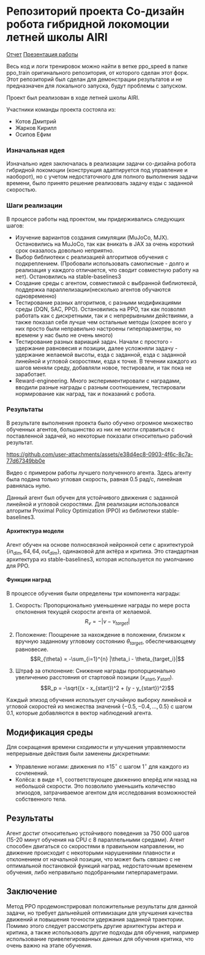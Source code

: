 # Репозиторий проекта Со-дизайн робота гибридной локомоции летней школы AIRI

[Отчет](https://docs.google.com/document/d/1tdW2XGwlyqLLGHqRc42NOWkJK84U0Exm723ULfpPi38/edit?usp=sharing)
[Презентация работы](https://docs.google.com/presentation/d/1jtNIakRO1FqaYClxj6sjHEq2X0mII-rKI4AufXIBggU/edit?usp=sharing)

Весь код и логи тренировок можно найти в ветке ppo_speed в папке ppo_train оригинального репозитория, от которого сделан этот форк. Этот репозиторий был сделан для демонстрации результатов и не предназначен для локального запуска, будут проблемы с запуском. 

Проект был реализован в ходе летней школы AIRI. 

Участники команды проекта состояла из:
- Котов Дмитрий
- Жарков Кирилл
- Осипов Ефим

### Изначальная идея
Изначально идея заключалась в реализации задачи со-дизайна робота гибридной локомоции (конструкция адаптируется под управление и наоборот), но с учетом недостаточного для полного выполнения задачи времени, было принято решение реализовать задачу езды с заданной скоростью.


### Шаги реализации
В процессе работы над проектом, мы придерживались следующих шагов:
- Изучение вариантов создания симуляции (MuJoCo, MJX). Остановились на MuJoCo, так как вникать в JAX за очень короткий срок оказалось довольно неприятно.
- Выбор библиотеки с реализацией алгоритмов обучения с подкреплением. (Пробовали использовать самописные - долго и реализация у каждого отличается, что сводит совместную работу на нет). Остановились на stable-baselines3
- Создание среды с агентом, совместимой с выбранной библиотекой, поддержка параллелизации(несколько агентов обучаются одновременно)
- Тестирование разных алгоритмов, с разными модификациями среды (DQN, SAC, PPO). Остановились на PPO, так как позволял работать как с дискретными, так и с непрерывными действиями, а также показал себя лучше чем остальные методы (скорее всего у них просто были неправильно настроены гиперпараметры, но времени у нас было не очень много)
- Тестирование разных вариаций задач. Начали с простого - удержание равновесия и позиции, далее усложняли задачу - удержание желаемой высоты, езда с заданной, езда с заданной линейной и угловой скоростями, езда к точке. В течении каждого из шагов меняли среду, добавляли новое, тестировали, и так пока не заработает.
- Reward-engineering. Много экспериментировали с наградами, вводили разные награды с разным соотношением, тестировали нормирование как наград, так и показаний с робота.


### Результаты
В результате выполнения проекта было обучено огромное множество обученных агентов, большинство из них не могли справиться с поставленной задачей, но некоторые показали относительно рабочий результат. 

https://github.com/user-attachments/assets/e38d4ec8-0903-4f6c-8c7a-77d67349bb0e

Видео с примером работы лучшего полученного агента. Здесь агенту была подана только угловая скорость, равная 0.5 рад/с, линейная равнялась нулю.

Данный агент был обучен для устойчивого движения с заданной линейной и угловой скоростями. Для реализации использовался алгоритм Proximal Policy Optimization (PPO) из библиотеки stable-baselines3.

#### Архитектура модели

Агент обучен на основе полносвязной нейронной сети с архитектурой $\{in_{dim}, 64, 64, out_{dim}\}$, одинаковой для актёра и критика. Это стандартная архитектура из stable-baselines3, которая используется по умолчанию для PPO.
#### Функции наград

В процессе обучения были определены три компонента награды:
1. Скорость: Пропорционально уменьшение награды по мере роста отклонения текущей скорости агента от желаемой.
   $$R_v = -|v - v_{target}|$$

2. Положение: Поощрение за нахождение в положении, близком к вручную заданному угловому состоянию $\theta_{target}$, обеспечивающему равновесие.
   $$R_{\theta} = -\sum_{i=1}^{n} |\theta_i - \theta_{target_i}|$$

3. Штраф за отклонение: Снижение награды пропорционально увеличению расстояния от стартовой позиции $(x_{start}, y_{start})$.
    $$R_p = -\sqrt{(x - x_{start})^2 + (y - y_{start})^2}$$

Каждый эпизод обучения использует случайную выборку линейной и угловой скоростей из множества значений $\{-0.5, -0.4, ..., 0.5\}$ с шагом 0.1, которые добавляются в вектор наблюдений агента.

## Модификация среды

Для сокращения времени сходимости и улучшения управляемости непрерывные действия были заменены дискретными:
- Управление ногами: движения по $\pm15^{\circ}$ с шагом $1^{\circ}$ для каждого из сочленений.
- Колёса: в виде $\pm1$, соответствующее движению вперёд или назад на небольшой скорости.
Это позволило уменьшить количество эпизодов, затрачиваемое агентом для исследования возможностей собственного тела.

## Результаты

Агент достиг относительно устойчивого поведения за 750 000 шагов (15-20 минут обучения на CPU с 8 параллельными средами). Агент способен двигаться со скоростями в правильном направлении, но движение происходит с некоторыми нарушениями плавности и отклонением от начальной позиции, что может быть связано с не оптимальной постановкой функций наград, недостаточным временем обучения, либо неправильно подобранными гиперпараметрами.

## Заключение

Метод PPO продемонстрировал положительные результаты для данной задачи, но требует дальнейшей оптимизации для улучшения качества движений и повышения точности удержания заданной траектории. Помимо этого следует рассмотреть другие архитектуры актера и критика, а также использовать другие подходы для обучения, например использование привелегированных данных для обучения критика, что очень важно на этапе обучения.



